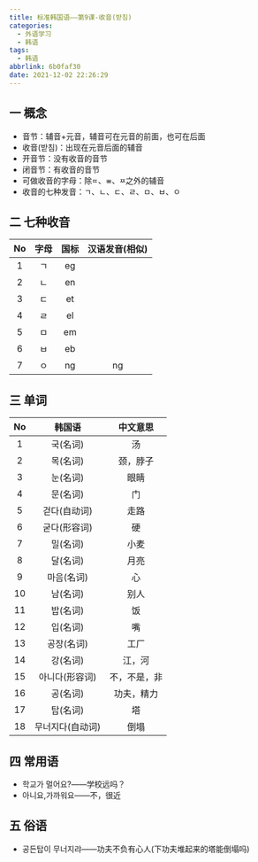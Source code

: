 ```yaml
---
title: 标准韩国语——第9课-收音(받침)
categories:
  - 外语学习
  - 韩语
tags:
  - 韩语
abbrlink: 6b0faf30
date: 2021-12-02 22:26:29
---
```

## 一 概念

* 音节：辅音+元音，辅音可在元音的前面，也可在后面
* 收音(받침)：出现在元音后面的辅音
* 开音节：没有收音的音节
* 闭音节：有收音的音节
* 可做收音的字母：除`ㄸ`、`ㅃ`、`ㅉ`之外的辅音
* 收音的七种发音：ㄱ、ㄴ、ㄷ、ㄹ、ㅁ、ㅂ、ㅇ

<!--more-->

## 二 七种收音

|  No  | 字母 | 国标 | 汉语发音(相似) |
| :--: | :--: | :--: | :------------: |
|  1   |  ㄱ  |  eg  |                |
|  2   |  ㄴ  |  en  |                |
|  3   |  ㄷ  |  et  |                |
|  4   |  ㄹ  |  el  |                |
|  5   |  ㅁ  |  em  |                |
|  6   |  ㅂ  |  eb  |                |
|  7   |  ㅇ  |  ng  |       ng       |

## 三 单词

|  No  |      韩国语      |   中文意思   |
| :--: | :--------------: | :----------: |
|  1   |     국(名词)     |      汤      |
|  2   |     목(名词)     |   颈，脖子   |
|  3   |     눈(名词)     |     眼睛     |
|  4   |     문(名词)     |      门      |
|  5   |   걷다(自动词)   |     走路     |
|  6   |   굳다(形容词)   |      硬      |
|  7   |     밀(名词)     |     小麦     |
|  8   |     달(名词)     |     月亮     |
|  9   |    마음(名词)    |      心      |
|  10  |     남(名词)     |     别人     |
|  11  |     밥(名词)     |      饭      |
|  12  |     입(名词)     |      嘴      |
|  13  |    공장(名词)    |     工厂     |
|  14  |     강(名词)     |    江，河    |
|  15  |  아니다(形容词)  | 不，不是，非 |
|  16  |     공(名词)     |  功夫，精力  |
|  17  |     탑(名词)     |      塔      |
|  18  | 무너지다(自动词) |     倒塌     |

## 四 常用语

* 학교가 멀어요?——学校远吗？
* 아니요,가까워요——不，很近

## 五 俗语

* 공든탑이 무너지랴——功夫不负有心人(下功夫堆起来的塔能倒塌吗)